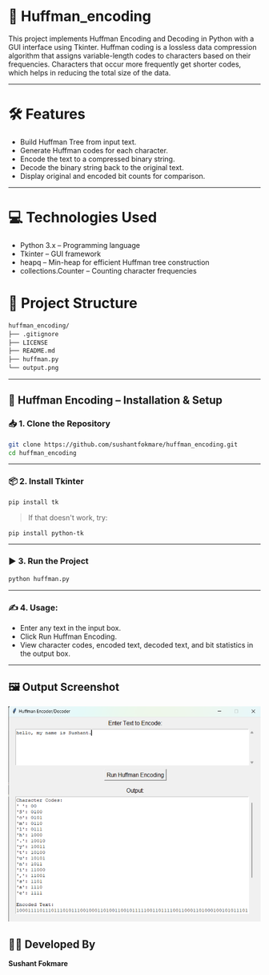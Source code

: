 # 📜 Huffman_encoding
This project implements Huffman Encoding and Decoding in Python with a GUI interface using Tkinter.
Huffman coding is a lossless data compression algorithm that assigns variable-length codes to characters based on their frequencies. Characters that occur more frequently get shorter codes, which helps in reducing the total size of the data.


---
# 🛠️ Features

- Build Huffman Tree from input text.
- Generate Huffman codes for each character.
- Encode the text to a compressed binary string.
- Decode the binary string back to the original text.
- Display original and encoded bit counts for comparison.

---
# 💻 Technologies Used

- Python 3.x – Programming language
- Tkinter – GUI framework
- heapq – Min-heap for efficient Huffman tree construction
- collections.Counter – Counting character frequencies

# 📂 Project Structure
```bash
huffman_encoding/
├── .gitignore
├── LICENSE
├── README.md
├── huffman.py
└── output.png

```

---
## 🚀 Huffman Encoding – Installation & Setup

### 📥 1. Clone the Repository

```bash
git clone https://github.com/sushantfokmare/huffman_encoding.git
cd huffman_encoding
```

---

### 📦 2. Install Tkinter

```bash
pip install tk
```

> If that doesn't work, try:

```bash
pip install python-tk
```

---

### ▶️ 3. Run the Project

```bash
python huffman.py
```

---

### ✍️ 4. Usage:

- Enter any text in the input box.
- Click Run Huffman Encoding.
- View character codes, encoded text, decoded text, and bit statistics in the output box.

---

## 🖼️ Output Screenshot

![Huffman Output](output.png)

## 👨‍💻 Developed By
**Sushant Fokmare**  
